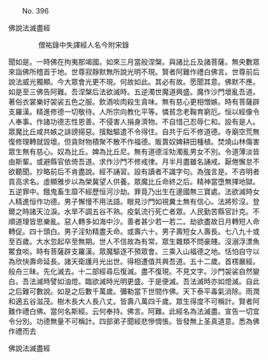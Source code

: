 ﻿　　No. 396

佛說法滅盡經

　　　　				僧祐錄中失譯經人名今附宋錄				

聞如是。一時佛在拘夷那竭國。如來三月當般涅槃。與諸比丘及諸菩薩。無央數眾來詣佛所稽首于地。世尊寂靜默無所說光明不現。賢者阿難作禮白佛言。世尊前后說法威光獨顯。今大眾會光更不現。何故如此。其必有故。愿聞其意。佛默不應。如是至三佛告阿難。吾涅槃后法欲滅時。五逆濁世魔道興盛。魔作沙門壞亂吾道。著俗衣裳樂好袈裟五色之服。飲酒啖肉殺生貪味。無有慈心更相憎嫉。時有菩薩辟支羅漢。精進修德一切敬待。人所宗向教化平等。憐貧念老鞠育窮厄。恒以經像令人奉事。作諸功德志性恩善。不侵害人捐身濟物。不自惜己忍辱仁和。設有是人。眾魔比丘咸共嫉之誹謗揚惡。擯黜驅遣不令得住。自共于后不修道德。寺廟空荒無復修理轉就毀壞。但貪財物積聚不散不作福德。販賣奴婢耕田種植。焚燒山林傷害眾生無有慈心。奴為比丘。婢為比丘尼。無有道德淫劮濁亂男女不別。令道薄淡皆由斯輩。或避縣官依倚吾道。求作沙門不修戒律。月半月盡雖名誦戒。厭倦懈怠不欲聽聞。抄略前后不肯盡說。經不誦習。設有讀者不識字句。為強言是。不咨明者貢高求名。虛顯雅步以為榮冀望人供養。眾魔比丘命終之后。精神當墮無擇地獄。五逆罪中。餓鬼畜生靡不經歷恒河沙劫。罪竟乃出生在邊國無三寶處。法欲滅時女人精進恒作功德。男子懈慢不用法語。眼見沙門如視糞土無有信心。法將殄沒。登爾之時諸天泣淚。水旱不調五谷不熟。疫氣流行死亡者眾。人民勤苦縣官計克。不順道理皆思樂亂。惡人轉多如海中沙。善者甚少若一若二。劫欲盡故日月轉短人命轉促。四十頭白。男子淫劮精盡夭命。或壽六十。男子壽短女人壽長。七八九十或至百歲。大水忽起卒至無期。世人不信故為有常。眾生雜類不問豪賤。沒溺浮漂魚鱉食啖。時有菩薩辟支羅漢。眾魔驅逐不預眾會。三乘入山福德之地。恬怕自守以為欣快壽命延長。諸天衛護月光出世。得相遭值共興吾道。五十二歲。首楞嚴經。般舟三昧。先化滅去。十二部經尋后復滅。盡不復現。不見文字。沙門袈裟自然變白。吾法滅時譬如油燈。臨欲滅時光明更盛。于是便滅。吾法滅時亦如燈滅。自此之后難可數說。如是之后數千萬歲。彌勒當下世間作佛。天下泰平毒氣消除。雨潤和適五谷滋茂。樹木長大人長八丈。皆壽八萬四千歲。眾生得度不可稱計。賢者阿難作禮白佛。當何名斯經。云何奉持。佛言。阿難。此經名為法滅盡。宣告一切宜令分別。功德無量不可稱計。四部弟子聞經悲慘惆悵。皆發無上圣真道意。悉為佛作禮而去

佛說法滅盡經
